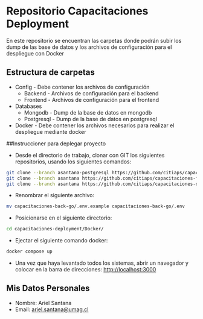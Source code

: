 # Repositorio Capacitaciones Deployment
En este repositorio se encuentran las carpetas donde podrán subir los dump de las base de datos y los archivos de configuración para el despliegue con Docker
## Estructura de carpetas
* Config - Debe contener los archivos de configuración 
    * Backend - Archivos de configuración para el backend
    * Frontend - Archivos de configuración para el frontend
* Databases
    * Mongodb - Dump de la base de datos en mongodb
    * Postgresql - Dump de la base de datos en postgresql
* Docker - Debe contener los archivos necesarios para realizar el despliegue mediante docker

##Instruccioner para deplegar proyecto

- Desde el directorio de trabajo, clonar con GIT los siguientes repositorios, usando los siguientes comandos:
```bash
git clone --branch asantana-postgresql https://github.com/citiaps/capacitaciones-back-go.git
git clone --branch asantana https://github.com/citiaps/capacitaciones-front-nuxt.git
git clone --branch asantana https://github.com/citiaps/capacitaciones-deployment.git
```

- Renombrar el siguiente archivo:
```bash
mv capacitaciones-back-go/.env.example capacitaciones-back-go/.env
```
- Posicionarse en el siguiente directorio:
```bash
cd capacitaciones-deployment/Docker/
```
- Ejectar el siguiente comando docker:
```bash
docker compose up
```
- Una vez que haya levantado todos los sistemas, abrir un navegador y colocar en la barra de direcciones:
[http://localhost:3000](http://localhost:3000)

## Mis Datos Personales
* Nombre: Ariel Santana
* Email: ariel.santana@umag.cl
